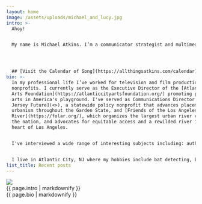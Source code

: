 ```yaml
---
layout: home
image: /assets/uploads/michael_and_lucy.jpg
intro: >-
  Ahoy!


  My name is Michael Atkins. I’m a communicator strategist and multimedia producer with a passion for storytelling, civic engagement, and all things offbeat. I love to explore the built and natural environments, and love connecting people to their local ecosystem. Watch [my videos](/media), read [my writing](/writing), and check out [my press coverage](/press).




  ## [Visit the Calendar of Song](https://allthingsatkins.com/calendar)
bio: >-
  In my professional life I’ve worked for television and film productions and
  nonprofits. I currently serve as the Executive Director of the [Atlantic City
  Arts Foundation](https://atlanticcityartsfoundation.org/) promoting public
  arts in America's playground. I've served as Communications Director for [New
  Jersey Future](<>), a statewide policy nonprofit that advances placemaking and
  urbanism throughout the Garden State, and [Friends of the Los Angeles
  River](https://folar.org/), which organizes the largest urban river cleanup in
  the nation, and advocates for equitable access and a rewilded river in the
  heart of Los Angeles. 


  I've interviewed a wide range of interesting subjects including: authors, artists, architects, active military personnel, congresspersons, historians, and indigenous tribal leaders along the way. I’ve worked political campaigns for local, state, and federal office, and volunteered for public interest endeavors, including the [Baseball Reliquary](https://baseballreliquary.org/) and [Cape May Bird Observatory](https://njaudubon.org/centers/cape-may-bird-observatory/) with elected board positions with [KPFK Los Angeles](https://www.kpfk.org/) and the [East Hollywood Neighborhood Council](https://www.easthollywood.net/). 


  I live in Atlantic City, NJ where my hobbies include bat detecting, bar hopping, and betting on the Birds. Contact me at [michael@allthingsatkins.com](mailto:michael@allthingsatkins.com).
list_title: Recent posts
---
```


<section id="main-image"><img src="{{ page.image | relative_url }}" /></section>

<section id="intro">{{ page.intro | markdownify }}
</section>

<section id="more-bio">{{ page.bio | markdownify }}
</section>
